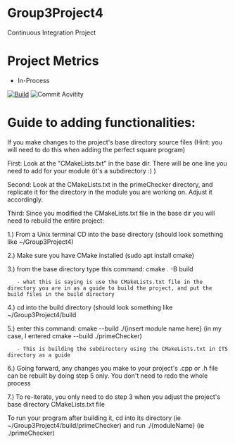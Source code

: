 # Group3Project4
Continuous Integration Project
 
# Project Metrics

- In-Process

[![Build](https://github.com/stephenmartin2951/Group3Project4/actions/workflows/cmake.yml/badge.svg)](https://github.com/stephenmartin2951/Group3Project4/actions/workflows/cmake.yml)
![Commit Acvitity](https://img.shields.io/github/commit-activity/w/stephenmartin2951/Group3Project4)

# Guide to adding functionalities:
 
 If you make changes to the project's base directory source files (Hint: you will need to do this when adding the perfect square program)
 
 First: Look at the "CMakeLists.txt" in the base dir. There will be one line you need to add for your module (it's a subdirectory :) )
 
 Second: Look at the CMakeLists.txt in the primeChecker directory, and replicate it for the directory in the module you are working on. Adjust it accordingly.
 
 Third: Since you modified the CMakeLists.txt file in the base dir you will need to rebuild the entire project:
   
   1.) From a Unix terminal CD into the base directory (should look something like ~/Group3Project4)
   
   2.) Make sure you have CMake installed (sudo apt install cmake)
   
   3.) from the base directory type this command: cmake . -B build
   
       - what this is saying is use the CMakeLists.txt file in the directory you are in as a guide to build the project, and put the build files in the build directory
       
   4.) cd into the build directory (should look something like ~/Group3Project4/build
   
   5.) enter this command: cmake --build ./{insert module name here} (in my case, I entered cmake --build ./primeChecker)
   
       - This is building the subdirectory using the CMakeLists.txt in ITS directory as a guide
       
   6.) Going forward, any changes you make to your project's .cpp or .h file can be rebuilt by doing step 5 only. You don't need to redo the whole process
   
   7.) To re-iterate, you only need to do step 3 when you adjust the project's base directory CMakeLists.txt file
   
To run your program after building it, cd into its directory (ie ~/Group3Project4/build/primeChecker) and run ./{moduleName} (ie ./primeChecker)
